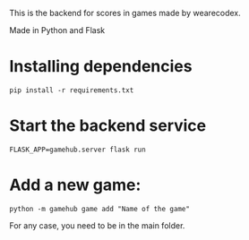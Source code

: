 This is the backend for scores in games made by wearecodex.

Made in Python and Flask


# Installing dependencies

    pip install -r requirements.txt

# Start the backend service

    FLASK_APP=gamehub.server flask run

# Add a new game:

    python -m gamehub game add "Name of the game"

For any case, you need to be in the main folder.